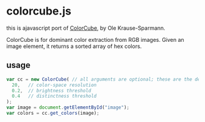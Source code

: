 # colorcube.js

this is ajavascript port of [ColorCube](https://github.com/pixelogik/ColorCube), by Ole Krause-Sparmann.

ColorCube is for dominant color extraction from RGB images. Given an image element, it returns a sorted array of hex colors.

## usage

```js
var cc = new ColorCube( // all arguments are optional; these are the defaults:
  20,   // color-space resolution
  0.2,  // brightness threshold
  0.4   // distinctness threshold
);
var image = document.getElementById("image");
var colors = cc.get_colors(image);
```
